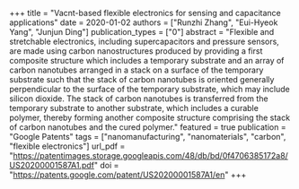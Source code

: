 +++
title = "Vacnt-based flexible electronics for sensing and capacitance applications"
date = 2020-01-02
authors = ["Runzhi Zhang", "Eui-Hyeok Yang", "Junjun Ding"]
publication_types = ["0"]
abstract = "Flexible and stretchable electronics, including supercapacitors and pressure sensors, are made using carbon nanostructures produced by providing a first composite structure which includes a temporary substrate and an array of carbon nanotubes arranged in a stack on a surface of the temporary substrate such that the stack of carbon nanotubes is oriented generally perpendicular to the surface of the temporary substrate, which may include silicon dioxide. The stack of carbon nanotubes is transferred from the temporary substrate to another substrate, which includes a curable polymer, thereby forming another composite structure comprising the stack of carbon nanotubes and the cured polymer."
featured = true
publication = "Google Patents"
tags = ["nanomanufacturing", "nanomaterials", "carbon", "flexible electronics"]
url_pdf = "https://patentimages.storage.googleapis.com/48/db/bd/0f4706385172a8/US20200001587A1.pdf"
doi = "https://patents.google.com/patent/US20200001587A1/en"
+++

